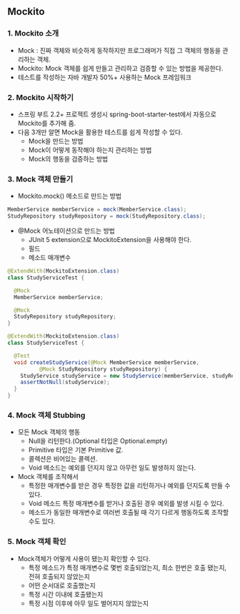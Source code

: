 ## Mockito
### 1. Mockito 소개
* Mock : 진짜 객체와 비슷하게 동작하지만 프로그래머가 직접 그 객체의 행동을 관리하는 객체.
* Mockito: Mock 객체를 쉽게 만들고 관리하고 검증할 수 있는 방법을 제공한다.
* 테스트를 작성하는 자바 개발자 50%+ 사용하는 Mock 프레임워크

### 2. Mockito 시작하기
* 스프링 부트 2.2+ 프로젝트 생성시 spring-boot-starter-test에서 자동으로 Mockito를 추가해 줌.
* 다음 3개만 알면 Mock을 활용한 테스트를 쉽게 작성할 수 있다.
  * Mock을 만드는 방법
  * Mock이 어떻게 동작해야 하는지 관리하는 방법
  * Mock의 행동을 검증하는 방법

### 3. Mock 객체 만들기
* Mockito.mock() 메소드로 만드는 방법
```java
MemberService memberService = mock(MemberService.class);
StudyRepository studyRepository = mock(StudyRepository.class);
```

* @Mock 어노테이션으로 만드는 방법
  * JUnit 5 extension으로 MockitoExtension을 사용해야 한다.
  * 필드
  * 메소드 매개변수
  
```java
@ExtendWith(MockitoExtension.class)
class StudyServiceTest {

  @Mock
  MemberService memberService;

  @Mock
  StudyRepository studyRepository;
}
```  
```java
@ExtendWith(MockitoExtension.class)
class StudyServiceTest {

  @Test
  void createStudyService(@Mock MemberService memberService,
          @Mock StudyRepository studyRepository) {
    StudyService studyService = new StudyService(memberService, studyRepository);
    assertNotNull(studyService);
  }
}
```

### 4. Mock 객체 Stubbing
* 모든 Mock 객체의 행동
  * Null을 리턴한다.(Optional 타입은 Optional.empty)
  * Primitive 타입은 기본 Primitive 값.
  * 콜렉션은 비어있는 콜렉션.
  * Void 메소드는 예외를 던지지 않고 아무런 일도 발생하지 않는다.
* Mock 객체를 조작해서
  * 특정한 매개변수를 받은 경우 특정한 값을 리턴하거나 예외를 던지도록 만들 수 있다.
  * Void 메소드 특정 매개변수를 받거나 호출된 경우 예외를 발생 시킬 수 있다.
  * 메소드가 동일한 매개변수로 여러번 호출될 때 각기 다르게 행동하도록 조작할 수도 있다.

### 5. Mock 객체 확인
* Mock객체가 어떻게 사용이 됐는지 확인할 수 있다.
  * 특정 메소드가 특정 매개변수로 몇번 호출되었는지, 최소 한번은 호출 됐는지, 전혀 호출되지 않았는지
  * 어떤 순서대로 호출했는지
  * 특정 시간 이내에 호출됐는지
  * 특정 시점 이후에 아무 일도 벌어지지 않았는지